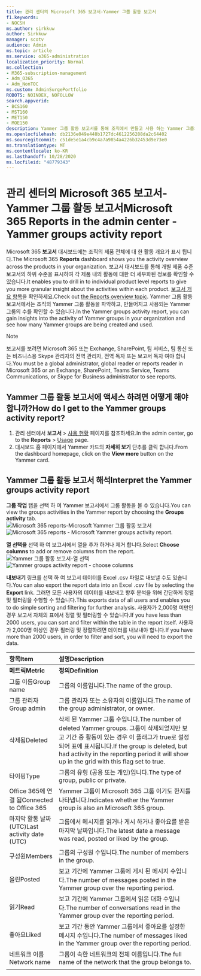 ```yaml
---
title: 관리 센터의 Microsoft 365 보고서-Yammer 그룹 활동 보고서
f1.keywords:
- NOCSH
ms.author: sirkkuw
author: Sirkkuw
manager: scotv
audience: Admin
ms.topic: article
ms.service: o365-administration
localization_priority: Normal
ms.collection:
- M365-subscription-management
- Adm_O365
- Adm_NonTOC
ms.custom: AdminSurgePortfolio
ROBOTS: NOINDEX, NOFOLLOW
search.appverid:
- BCS160
- MST160
- MET150
- MOE150
description: Yammer 그룹 활동 보고서를 통해 조직에서 만들고 사용 하는 Yammer 그룹의 수와 해당 활동을 파악할 수 있습니다.
ms.openlocfilehash: db2136e049e448b1727dc4612256288da2c64402
ms.sourcegitcommit: c51de5e1a4cb9c4a7a9854a4226b32453d9e73e0
ms.translationtype: MT
ms.contentlocale: ko-KR
ms.lasthandoff: 10/28/2020
ms.locfileid: "48779343"
---
```

# <a name="microsoft-365-reports-in-the-admin-center---yammer-groups-activity-report"></a><span data-ttu-id="9b75f-103">관리 센터의 Microsoft 365 보고서-Yammer 그룹 활동 보고서</span><span class="sxs-lookup"><span data-stu-id="9b75f-103">Microsoft 365 Reports in the admin center - Yammer groups activity report</span></span>

<span data-ttu-id="9b75f-104">Microsoft 365 **보고서** 대시보드에는 조직의 제품 전체에 대 한 활동 개요가 표시 됩니다.</span><span class="sxs-lookup"><span data-stu-id="9b75f-104">The Microsoft 365 **Reports** dashboard shows you the activity overview across the products in your organization.</span></span> <span data-ttu-id="9b75f-105">보고서 대시보드를 통해 개별 제품 수준 보고서의 하위 수준을 표시하여 각 제품 내의 활동에 대한 더 세부화된 정보를 확인할 수 있습니다.</span><span class="sxs-lookup"><span data-stu-id="9b75f-105">It enables you to drill in to individual product level reports to give you more granular insight about the activities within each product.</span></span> <span data-ttu-id="9b75f-106">[보고서 개요 항목](activity-reports.md)을 확인하세요.</span><span class="sxs-lookup"><span data-stu-id="9b75f-106">Check out [the Reports overview topic](activity-reports.md).</span></span> <span data-ttu-id="9b75f-107">Yammer 그룹 활동 보고서에서는 조직의 Yammer 그룹 활동을 파악하고, 만들어지고 사용되는 Yammer 그룹의 수를 확인할 수 있습니다.</span><span class="sxs-lookup"><span data-stu-id="9b75f-107">In the Yammer groups activity report, you can gain insights into the activity of Yammer groups in your organization and see how many Yammer groups are being created and used.</span></span>
  
> [!NOTE]
> <span data-ttu-id="9b75f-108">보고서를 보려면 Microsoft 365 또는 Exchange, SharePoint, 팀 서비스, 팀 통신 또는 비즈니스용 Skype 관리자의 전역 관리자, 전역 독자 또는 보고서 독자 여야 합니다.</span><span class="sxs-lookup"><span data-stu-id="9b75f-108">You must be a global administrator, global reader or reports reader in Microsoft 365 or an Exchange, SharePoint, Teams Service, Teams Communications, or Skype for Business administrator to see reports.</span></span>  
 
## <a name="how-do-i-get-to-the-yammer-groups-activity-report"></a><span data-ttu-id="9b75f-109">Yammer 그룹 활동 보고서에 액세스 하려면 어떻게 해야 합니까?</span><span class="sxs-lookup"><span data-stu-id="9b75f-109">How do I get to the Yammer groups activity report?</span></span>

1. <span data-ttu-id="9b75f-110">관리 센터에서 **보고서** \> <a href="https://go.microsoft.com/fwlink/p/?linkid=2074756" target="_blank">사용 현황</a> 페이지를 참조하세요.</span><span class="sxs-lookup"><span data-stu-id="9b75f-110">In the admin center, go to the **Reports** \> <a href="https://go.microsoft.com/fwlink/p/?linkid=2074756" target="_blank">Usage</a> page.</span></span> 
2. <span data-ttu-id="9b75f-111">대시보드 홈 페이지에서 Yammer 카드의 **자세히 보기** 단추를 클릭 합니다.</span><span class="sxs-lookup"><span data-stu-id="9b75f-111">From the dashboard homepage, click on the **View more** button on the Yammer card.</span></span>

  
## <a name="interpret-the-yammer-groups-activity-report"></a><span data-ttu-id="9b75f-112">Yammer 그룹 활동 보고서 해석</span><span class="sxs-lookup"><span data-stu-id="9b75f-112">Interpret the Yammer groups activity report</span></span>

<span data-ttu-id="9b75f-113">**그룹 작업** 탭을 선택 하 여 Yammer 보고서에서 그룹 활동을 볼 수 있습니다.</span><span class="sxs-lookup"><span data-stu-id="9b75f-113">You can view the groups activities in the Yammer report by choosing the **Groups activity** tab.</span></span><br/><span data-ttu-id="9b75f-114">![Microsoft 365 reports-Microsoft Yammer 그룹 활동 보고서](../../media/3afdafe5-9269-402e-8264-c7695ceb227d.png)</span><span class="sxs-lookup"><span data-stu-id="9b75f-114">![Microsoft 365 reports - Microsoft Yammer groups activity report.](../../media/3afdafe5-9269-402e-8264-c7695ceb227d.png)</span></span>

<span data-ttu-id="9b75f-115">**열 선택을** 선택 하 여 보고서에서 열을 추가 하거나 제거 합니다.</span><span class="sxs-lookup"><span data-stu-id="9b75f-115">Select **Choose columns** to add or remove columns from the report.</span></span>  <br/> <span data-ttu-id="9b75f-116">![Yammer 그룹 활동 보고서-열 선택](../../media/54744932-34fe-48c3-9779-1d10c3f05be1.png)</span><span class="sxs-lookup"><span data-stu-id="9b75f-116">![Yammer groups activity report - choose columns](../../media/54744932-34fe-48c3-9779-1d10c3f05be1.png)</span></span>

<span data-ttu-id="9b75f-117">**내보내기** 링크를 선택 하 여 보고서 데이터를 Excel .csv 파일로 내보낼 수도 있습니다.</span><span class="sxs-lookup"><span data-stu-id="9b75f-117">You can also export the report data into an Excel .csv file by selecting the **Export** link.</span></span> <span data-ttu-id="9b75f-118">그러면 모든 사용자의 데이터를 내보내고 향후 분석을 위해 간단하게 정렬 및 필터링을 수행할 수 있습니다.</span><span class="sxs-lookup"><span data-stu-id="9b75f-118">This exports data of all users and enables you to do simple sorting and filtering for further analysis.</span></span> <span data-ttu-id="9b75f-119">사용자가 2,000명 미만인 경우 보고서 자체의 표에서 정렬 및 필터링할 수 있습니다.</span><span class="sxs-lookup"><span data-stu-id="9b75f-119">If you have less than 2000 users, you can sort and filter within the table in the report itself.</span></span> <span data-ttu-id="9b75f-120">사용자가 2,000명 이상인 경우 필터링 및 정렬하려면 데이터를 내보내야 합니다.</span><span class="sxs-lookup"><span data-stu-id="9b75f-120">If you have more than 2000 users, in order to filter and sort, you will need to export the data.</span></span> 
  
|<span data-ttu-id="9b75f-121">항목</span><span class="sxs-lookup"><span data-stu-id="9b75f-121">Item</span></span>|<span data-ttu-id="9b75f-122">설명</span><span class="sxs-lookup"><span data-stu-id="9b75f-122">Description</span></span>|
|:-----|:-----|
|<span data-ttu-id="9b75f-123">**메트릭**</span><span class="sxs-lookup"><span data-stu-id="9b75f-123">**Metric**</span></span>|<span data-ttu-id="9b75f-124">**정의**</span><span class="sxs-lookup"><span data-stu-id="9b75f-124">**Definition**</span></span>|
|<span data-ttu-id="9b75f-125">그룹 이름</span><span class="sxs-lookup"><span data-stu-id="9b75f-125">Group name</span></span>  <br/> |<span data-ttu-id="9b75f-126">그룹의 이름입니다.</span><span class="sxs-lookup"><span data-stu-id="9b75f-126">The name of the group.</span></span> <br/> |
|<span data-ttu-id="9b75f-127">그룹 관리자</span><span class="sxs-lookup"><span data-stu-id="9b75f-127">Group admin</span></span>  <br/> |<span data-ttu-id="9b75f-128">그룹 관리자 또는 소유자의 이름입니다.</span><span class="sxs-lookup"><span data-stu-id="9b75f-128">The name of the group administrator, or owner.</span></span>  <br/> |
|<span data-ttu-id="9b75f-129">삭제됨</span><span class="sxs-lookup"><span data-stu-id="9b75f-129">Deleted</span></span>  <br/> |<span data-ttu-id="9b75f-130">삭제 된 Yammer 그룹 수입니다.</span><span class="sxs-lookup"><span data-stu-id="9b75f-130">The number of deleted Yammer groups.</span></span> <span data-ttu-id="9b75f-131">그룹이 삭제되었지만 보고 기간 중 활동이 있는 경우 이 플래그가 true로 설정되어 표에 표시됩니다.</span><span class="sxs-lookup"><span data-stu-id="9b75f-131">If the group is deleted, but had activity in the reporting period it will show up in the grid with this flag set to true.</span></span>  <br/> |
|<span data-ttu-id="9b75f-132">타이핑</span><span class="sxs-lookup"><span data-stu-id="9b75f-132">Type</span></span>  <br/> |<span data-ttu-id="9b75f-133">그룹의 유형 (공용 또는 개인)입니다.</span><span class="sxs-lookup"><span data-stu-id="9b75f-133">The type of group, public or private.</span></span> <br/> |
|<span data-ttu-id="9b75f-134">Office 365에 연결 됨</span><span class="sxs-lookup"><span data-stu-id="9b75f-134">Connected to Office 365</span></span>  <br/> |<span data-ttu-id="9b75f-135">Yammer 그룹이 Microsoft 365 그룹 이기도 한지를 나타냅니다.</span><span class="sxs-lookup"><span data-stu-id="9b75f-135">Indicates whether the Yammer group is also an Microsoft 365 group.</span></span> <br/> |
|<span data-ttu-id="9b75f-136">마지막 활동 날짜 (UTC)</span><span class="sxs-lookup"><span data-stu-id="9b75f-136">Last activity date (UTC)</span></span>  <br/> | <span data-ttu-id="9b75f-137">그룹에서 메시지를 읽거나 게시 하거나 좋아요를 받은 마지막 날짜입니다.</span><span class="sxs-lookup"><span data-stu-id="9b75f-137">The latest date a message was read, posted or liked by the group.</span></span>  <br/> |
|<span data-ttu-id="9b75f-138">구성원</span><span class="sxs-lookup"><span data-stu-id="9b75f-138">Members</span></span>  <br/> | <span data-ttu-id="9b75f-139">그룹의 구성원 수입니다.</span><span class="sxs-lookup"><span data-stu-id="9b75f-139">The number of members in the group.</span></span>  <br/> |
|<span data-ttu-id="9b75f-140">올린</span><span class="sxs-lookup"><span data-stu-id="9b75f-140">Posted</span></span>  <br/> |<span data-ttu-id="9b75f-141">보고 기간에 Yammer 그룹에 게시 된 메시지 수입니다.</span><span class="sxs-lookup"><span data-stu-id="9b75f-141">The number of messages posted in the Yammer group over the reporting period.</span></span> <br/>|
|<span data-ttu-id="9b75f-142">읽기</span><span class="sxs-lookup"><span data-stu-id="9b75f-142">Read</span></span>  <br/> |<span data-ttu-id="9b75f-143">보고 기간에 Yammer 그룹에서 읽은 대화 수입니다.</span><span class="sxs-lookup"><span data-stu-id="9b75f-143">The number of conversations read in the Yammer group over the reporting period.</span></span>  <br/> |
|<span data-ttu-id="9b75f-144">좋아요</span><span class="sxs-lookup"><span data-stu-id="9b75f-144">Liked</span></span>  <br/> |<span data-ttu-id="9b75f-145">보고 기간 동안 Yammer 그룹에서 좋아요를 설정한 메시지 수입니다.</span><span class="sxs-lookup"><span data-stu-id="9b75f-145">The number of messages liked in the Yammer group over the reporting period.</span></span> <br/>|
|<span data-ttu-id="9b75f-146">네트워크 이름</span><span class="sxs-lookup"><span data-stu-id="9b75f-146">Network name</span></span>  <br/> |<span data-ttu-id="9b75f-147">그룹이 속한 네트워크의 전체 이름입니다.</span><span class="sxs-lookup"><span data-stu-id="9b75f-147">The full name of the network that the group belongs to.</span></span> |
|||